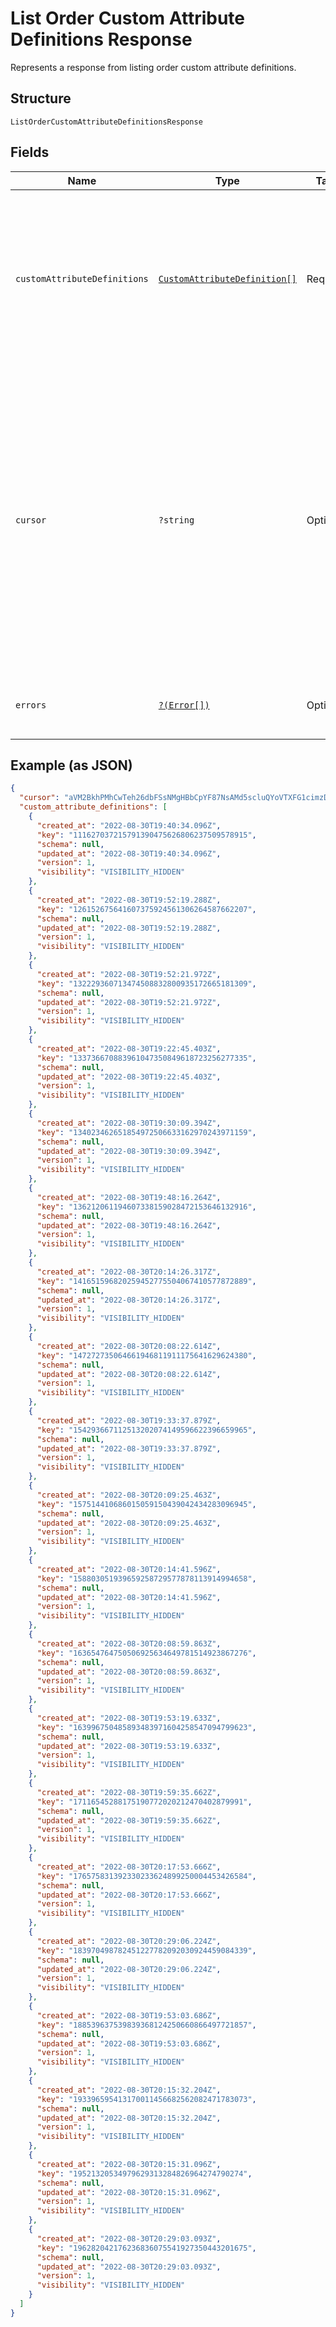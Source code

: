 
# List Order Custom Attribute Definitions Response

Represents a response from listing order custom attribute definitions.

## Structure

`ListOrderCustomAttributeDefinitionsResponse`

## Fields

| Name | Type | Tags | Description | Getter | Setter |
|  --- | --- | --- | --- | --- | --- |
| `customAttributeDefinitions` | [`CustomAttributeDefinition[]`](../../doc/models/custom-attribute-definition.md) | Required | The retrieved custom attribute definitions. If no custom attribute definitions are found, Square returns an empty object (`{}`). | getCustomAttributeDefinitions(): array | setCustomAttributeDefinitions(array customAttributeDefinitions): void |
| `cursor` | `?string` | Optional | The cursor to provide in your next call to this endpoint to retrieve the next page of results for your original request.<br>This field is present only if the request succeeded and additional results are available.<br>For more information, see [Pagination](https://developer.squareup.com/docs/working-with-apis/pagination). | getCursor(): ?string | setCursor(?string cursor): void |
| `errors` | [`?(Error[])`](../../doc/models/error.md) | Optional | Any errors that occurred during the request. | getErrors(): ?array | setErrors(?array errors): void |

## Example (as JSON)

```json
{
  "cursor": "aVM2BkhPMhCwTeh26dbFSsNMgHBbCpYF87NsAMd5scluQYoVTXFG1cimzDWzWjQsGSILbIsMW8xgvDXvGu0a2hzcxnSET9uqO8SPNIwJwiG5ZlPZhudh035I74RPMYomwk2TH4ZyzRIFU6DuBGBwBMwiYpTjAnSCYNQnLL5aqopIcIFoJcBpQxJ8MzC",
  "custom_attribute_definitions": [
    {
      "created_at": "2022-08-30T19:40:34.096Z",
      "key": "111627037215791390475626806237509578915",
      "schema": null,
      "updated_at": "2022-08-30T19:40:34.096Z",
      "version": 1,
      "visibility": "VISIBILITY_HIDDEN"
    },
    {
      "created_at": "2022-08-30T19:52:19.288Z",
      "key": "126152675641607375924561306264587662207",
      "schema": null,
      "updated_at": "2022-08-30T19:52:19.288Z",
      "version": 1,
      "visibility": "VISIBILITY_HIDDEN"
    },
    {
      "created_at": "2022-08-30T19:52:21.972Z",
      "key": "132229360713474508832800935172665181309",
      "schema": null,
      "updated_at": "2022-08-30T19:52:21.972Z",
      "version": 1,
      "visibility": "VISIBILITY_HIDDEN"
    },
    {
      "created_at": "2022-08-30T19:22:45.403Z",
      "key": "133736670883961047350849618723256277335",
      "schema": null,
      "updated_at": "2022-08-30T19:22:45.403Z",
      "version": 1,
      "visibility": "VISIBILITY_HIDDEN"
    },
    {
      "created_at": "2022-08-30T19:30:09.394Z",
      "key": "134023462651854972506633162970243971159",
      "schema": null,
      "updated_at": "2022-08-30T19:30:09.394Z",
      "version": 1,
      "visibility": "VISIBILITY_HIDDEN"
    },
    {
      "created_at": "2022-08-30T19:48:16.264Z",
      "key": "136212061194607338159028472153646132916",
      "schema": null,
      "updated_at": "2022-08-30T19:48:16.264Z",
      "version": 1,
      "visibility": "VISIBILITY_HIDDEN"
    },
    {
      "created_at": "2022-08-30T20:14:26.317Z",
      "key": "141651596820259452775504067410577872889",
      "schema": null,
      "updated_at": "2022-08-30T20:14:26.317Z",
      "version": 1,
      "visibility": "VISIBILITY_HIDDEN"
    },
    {
      "created_at": "2022-08-30T20:08:22.614Z",
      "key": "147272735064661946811911175641629624380",
      "schema": null,
      "updated_at": "2022-08-30T20:08:22.614Z",
      "version": 1,
      "visibility": "VISIBILITY_HIDDEN"
    },
    {
      "created_at": "2022-08-30T19:33:37.879Z",
      "key": "154293667112513202074149596622396659965",
      "schema": null,
      "updated_at": "2022-08-30T19:33:37.879Z",
      "version": 1,
      "visibility": "VISIBILITY_HIDDEN"
    },
    {
      "created_at": "2022-08-30T20:09:25.463Z",
      "key": "157514410686015059150439042434283096945",
      "schema": null,
      "updated_at": "2022-08-30T20:09:25.463Z",
      "version": 1,
      "visibility": "VISIBILITY_HIDDEN"
    },
    {
      "created_at": "2022-08-30T20:14:41.596Z",
      "key": "158803051939659258729577878113914994658",
      "schema": null,
      "updated_at": "2022-08-30T20:14:41.596Z",
      "version": 1,
      "visibility": "VISIBILITY_HIDDEN"
    },
    {
      "created_at": "2022-08-30T20:08:59.863Z",
      "key": "163654764750506925634649781514923867276",
      "schema": null,
      "updated_at": "2022-08-30T20:08:59.863Z",
      "version": 1,
      "visibility": "VISIBILITY_HIDDEN"
    },
    {
      "created_at": "2022-08-30T19:53:19.633Z",
      "key": "163996750485893483971604258547094799623",
      "schema": null,
      "updated_at": "2022-08-30T19:53:19.633Z",
      "version": 1,
      "visibility": "VISIBILITY_HIDDEN"
    },
    {
      "created_at": "2022-08-30T19:59:35.662Z",
      "key": "17116545288175190772020212470402879991",
      "schema": null,
      "updated_at": "2022-08-30T19:59:35.662Z",
      "version": 1,
      "visibility": "VISIBILITY_HIDDEN"
    },
    {
      "created_at": "2022-08-30T20:17:53.666Z",
      "key": "176575831392330233624899250004453426584",
      "schema": null,
      "updated_at": "2022-08-30T20:17:53.666Z",
      "version": 1,
      "visibility": "VISIBILITY_HIDDEN"
    },
    {
      "created_at": "2022-08-30T20:29:06.224Z",
      "key": "183970498782451227782092030924459084339",
      "schema": null,
      "updated_at": "2022-08-30T20:29:06.224Z",
      "version": 1,
      "visibility": "VISIBILITY_HIDDEN"
    },
    {
      "created_at": "2022-08-30T19:53:03.686Z",
      "key": "188539637539839368124250660866497721857",
      "schema": null,
      "updated_at": "2022-08-30T19:53:03.686Z",
      "version": 1,
      "visibility": "VISIBILITY_HIDDEN"
    },
    {
      "created_at": "2022-08-30T20:15:32.204Z",
      "key": "193396595413170011456682562082471783073",
      "schema": null,
      "updated_at": "2022-08-30T20:15:32.204Z",
      "version": 1,
      "visibility": "VISIBILITY_HIDDEN"
    },
    {
      "created_at": "2022-08-30T20:15:31.096Z",
      "key": "19521320534979629313284826964274790274",
      "schema": null,
      "updated_at": "2022-08-30T20:15:31.096Z",
      "version": 1,
      "visibility": "VISIBILITY_HIDDEN"
    },
    {
      "created_at": "2022-08-30T20:29:03.093Z",
      "key": "196282042176236836075541927350443201675",
      "schema": null,
      "updated_at": "2022-08-30T20:29:03.093Z",
      "version": 1,
      "visibility": "VISIBILITY_HIDDEN"
    }
  ]
}
```

